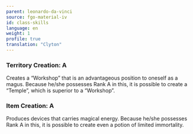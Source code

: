 ```yaml
---
parent: leonardo-da-vinci
source: fgo-material-iv
id: class-skills
language: en
weight: 1
profile: true
translation: "Clyton"
---
```


### Territory Creation: A

Creates a “Workshop” that is an advantageous position to oneself as a magus. Because he/she possesses Rank A in this, it is possible to create a “Temple”, which is superior to a “Workshop”.

### Item Creation: A

Produces devices that carries magical energy. Because he/she possesses Rank A in this, it is possible to create even a potion of limited immortality.
